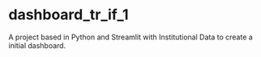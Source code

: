 # dashboard_tr_if_1
A project based in Python and Streamlit with Institutional Data to create a initial dashboard. 
